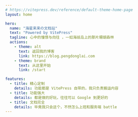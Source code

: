 ```yaml
---
# https://vitepress.dev/reference/default-theme-home-page
layout: home

hero:
  name: "海星来来の文档站"
  text: "Powered by VitePress"
  tagline: 心中的憧憬与向往 ，一如海祇岛上的那片珊瑚森林
  actions:
    - theme: alt
      text: 返回我的博客
      link: https://blog.pengdonglai.com
    - theme: brand
      text: 从这里开始
      link: /start

features:
  - title: 精心定制
    details: 功能都是 VitePress 自带的，我只负责搬运内容
  - title: 功能强大
    details: 都是做的好玩，往往可以 Google 到更好的
  - title: 文档完全
    details: 毕竟我只会这个，不然怎么上班和服务端 battle
---
```

